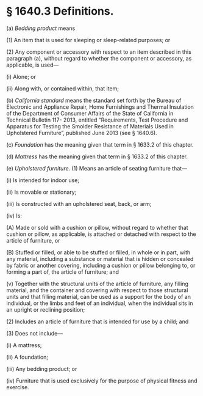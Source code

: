 # § 1640.3   Definitions.

(a) *Bedding product* means


(1) An item that is used for sleeping or sleep-related purposes; or


(2) Any component or accessory with respect to an item described in this paragraph (a), without regard to whether the component or accessory, as applicable, is used—


(i) Alone; or


(ii) Along with, or contained within, that item;


(b) *California standard* means the standard set forth by the Bureau of Electronic and Appliance Repair, Home Furnishings and Thermal Insulation of the Department of Consumer Affairs of the State of California in Technical Bulletin 117- 2013, entitled “Requirements, Test Procedure and Apparatus for Testing the Smolder Resistance of Materials Used in Upholstered Furniture”, published June 2013 (see § 1640.6).


(c) *Foundation* has the meaning given that term in § 1633.2 of this chapter.


(d) *Mattress* has the meaning given that term in § 1633.2 of this chapter.


(e) *Upholstered furniture.* (1) Means an article of seating furniture that—


(i) Is intended for indoor use;


(ii) Is movable or stationary;


(iii) Is constructed with an upholstered seat, back, or arm;


(iv) Is:


(A) Made or sold with a cushion or pillow, without regard to whether that cushion or pillow, as applicable, is attached or detached with respect to the article of furniture, or


(B) Stuffed or filled, or able to be stuffed or filled, in whole or in part, with any material, including a substance or material that is hidden or concealed by fabric or another covering, including a cushion or pillow belonging to, or forming a part of, the article of furniture; and


(v) Together with the structural units of the article of furniture, any filling material, and the container and covering with respect to those structural units and that filling material, can be used as a support for the body of an individual, or the limbs and feet of an individual, when the individual sits in an upright or reclining position;


(2) Includes an article of furniture that is intended for use by a child; and


(3) Does not include—


(i) A mattress;


(ii) A foundation;


(iii) Any bedding product; or


(iv) Furniture that is used exclusively for the purpose of physical fitness and exercise.






